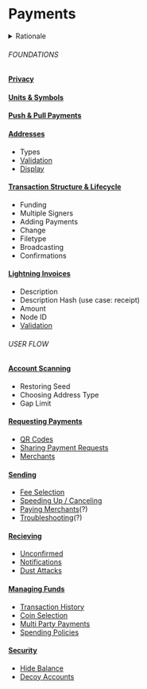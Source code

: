 # Payments

<details>
  <summary>Rationale</summary>
	<p>Below is the proposed structure for the payments section — there are first some foundations which will give readers a base to understand further chapters.</p>
  <p>The goal with this structure is to provide the reader with a unified way of learning about bitcoin on-chain and lightning. Instead of having to navigate between separate subchapters and comparing the two - the reader is taken through a payments unified user flow. At each step, when relevant the individual considerations, implementation details and constraints are addressed for each technology.</p>
</details>

###### FOUNDATIONS

#### [Privacy](#)

#### [Units & Symbols](#)

#### [Push & Pull Payments](#)

#### [Addresses](#)

- Types
- [Validation](#)
- [Display](#)

#### [Transaction Structure & Lifecycle](#)

- Funding
- Multiple Signers
- Adding Payments
- Change
- Filetype
- Broadcasting
- Confirmations

#### [Lightning Invoices](#)

- Description
- Description Hash (use case: receipt)
- Amount
- Node ID
- [Validation](#)

###### USER FLOW

#### [Account Scanning](#)

- Restoring Seed
- Choosing Address Type
- Gap Limit

#### [Requesting Payments](#)

- [QR Codes](#)
- [Sharing Payment Requests](#)
- [Merchants](#)

#### [Sending](#)

- [Fee Selection](#)
- [Speeding Up / Canceling](#)
- [Paying Merchants](#)(?)
- [Troubleshooting](#)(?)

#### [Recieving](#)

- [Unconfirmed](#)
- [Notifications](#)
- [Dust Attacks](#)

#### [Managing Funds](#)

- [Transaction History](#)
- [Coin Selection](#)
- [Multi Party Payments](#)
- [Spending Policies](#)

#### [Security](#)

- [Hide Balance](#)
- [Decoy Accounts](#)

